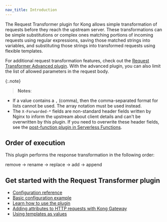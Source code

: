 ```yaml
---
nav_title: Introduction
---
```


The Request Transformer plugin for Kong allows simple transformation of requests
before they reach the upstream server. These transformations can be simple substitutions
or complex ones matching portions of incoming requests using regular expressions, saving
those matched strings into variables, and substituting those strings into transformed requests using flexible templates.

For additional request transformation features, check out the
[Request Transformer Advanced plugin](/hub/kong-inc/request-transformer-advanced/).
With the advanced plugin, you can also limit the list of allowed parameters in the request body.

{:.note}
> **Notes**:
* If a value contains a `,` (comma), then the comma-separated format for lists cannot be used. The array
notation must be used instead.
* The `X-Forwarded-*` fields are non-standard header fields written by Nginx to inform the upstream about
client details and can't be overwritten by this plugin. If you need to overwrite these header fields, see the
[post-function plugin in Serverless Functions](https://docs.konghq.com/hub/kong-inc/serverless-functions/).


## Order of execution

This plugin performs the response transformation in the following order:

remove → rename → replace → add → append

## Get started with the Request Transformer plugin

* [Configuration reference](/hub/kong-inc/request-transformer/configuration/)
* [Basic configuration example](/hub/kong-inc/request-transformer/how-to/basic-example/)
* [Learn how to use the plugin](/hub/kong-inc/request-transformer/how-to/)
* [Adding attributes to HTTP requests with Kong Gateway](/hub/kong-inc/request-transformer/how-to/add-body-value/)
* [Using templates as values](/hub/kong-inc/request-transformer/how-to/templates/)
